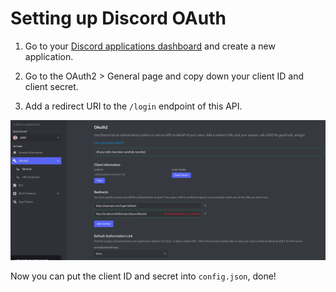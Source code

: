 # Setting up Discord OAuth

1. Go to your [Discord applications dashboard](https://discord.com/developers/applications) and create a new application.

2. Go to the OAuth2 > General page and copy down your client ID and client secret.

3. Add a redirect URI to the `/login` endpoint of this API.

![image](../images//Discord_0.png)

Now you can put the client ID and secret into `config.json`, done!
